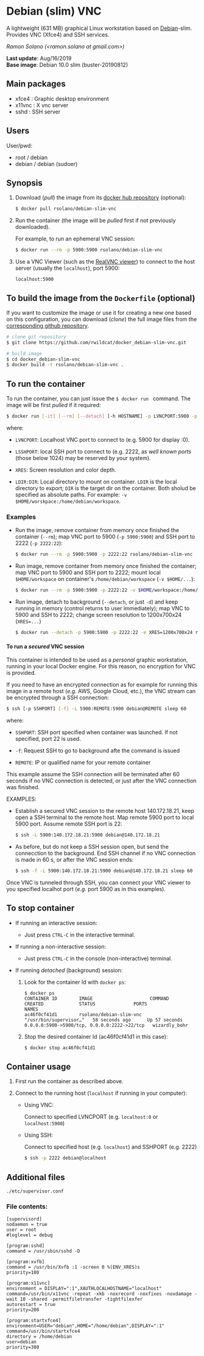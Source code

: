 # Debian (slim) VNC

A lightweight (631 MB) graphical Linux workstation based on [Debian](https://hub.docker.com/_/debian)-slim. Provides VNC (Xfce4) and SSH services.

*Ramon Solano (<ramon.solano at gmail.com>)*

**Last update**: Aug/16/2019     
**Base image**: Debian 10.0 slim (buster-20190812)


## Main packages

* xfce4   : Graphic desktop environment
* x11vnc  : X vnc server
* sshd    : SSH server

## Users

User/pwd:

* root / debian
* debian / debian (sudoer)

## Synopsis

1. Download (*pull*) the image from its [docker hub repository](https://cloud.docker.com/u/rsolano/repository/docker/rsolano/debian-slim-vnc) (optional):

   ```sh
   $ docker pull rsolano/debian-slim-vnc
   ```

2. Run the container (the image will be *pulled* first if not previously downloaded).

	For example, to run an ephemeral VNC session:

	```sh
   $ docker run --rm -p 5900:5900 rsolano/debian-slim-vnc
   ```

3. Use a VNC Viewer (such as the [RealVNC viewer](https://www.realvnc.com/en/connect/download/viewer/)) to connect to the host server (usually the `localhost`), port 5900:

	```
	localhost:5900
	```


## To build the image from the `Dockerfile` (optional)

If you want to customize the image or use it for creating a new one based on this configuration, you can download (*clone*) the full image files from the [corresponding github repository](https://github.com/rwildcat/docker_debian-slim-vnc). 

```sh
# clone git repository
$ git clone https://github.com/rwildcat/docker_debian-slim-vnc.git

# build image
$ cd docker_debian-slim-vnc
$ docker build -t rsolano/debian-slim-vnc .
```

## To run the container

To run the container, you can just issue the `$ docker run `   command. The image will be first *pulled* if it required:

```sh
$ docker run [-it] [--rm] [--detach] [-h HOSTNAME] -p LVNCPORT:5900 -p LSSHPORT:22 [-e XRES=1280x800x24] [-v LDIR:DIR] rsolano/debian-slim-vnc
```

where:

* `LVNCPORT`: Localhost VNC port to connect to (e.g. 5900 for display :0).

* `LSSHPORT`: local SSH port to connect to (e.g. 2222, as *well known ports* (those below 1024) may be reserved by your system).

* `XRES`: Screen resolution and color depth.

* `LDIR:DIR`: Local directory to mount on container. `LDIR` is the local directory to export; `DIR` is the target dir on the container.  Both sholud be specified as absolute paths. For example: `-v $HOME/worskpace:/home/debian/workspace`.

### Examples

* Run the image, remove container from memory once finished the container (`--rm`); map VNC port to 5900 (`-p 5900:5900`) and SSH port to 2222 (`-p 2222:22`):

	```sh
	$ docker run --rm -p 5900:5900 -p 2222:22 rsolano/debian-slim-vnc
	```

* Run image, remove container from memory once finished the container; map VNC port to 5900 and SSH port to 2222; mount local `$HOME/workspace` on container's `/home/debian/workspace` (`-v $HOME/...`):

	```sh
	$ docker run --rm -p 5900:5900 -p 2222:22 -v $HOME/workspace:/home/debian/workspace rsolano/debian-slim-vnc
	```

* Run image, detach to background (`--detach`, or just `-d`) and keep running in memory (control returns to user immediately); map VNC to 5900 and SSH to 2222; change screen resolution to 1200x700x24 (`XRES=...`)

	```sh
	$ docker run --detach -p 5900:5900 -p 2222:22 -e XRES=1200x700x24 rsolano/debian-slim-vnc
	```

#### To run a ***secured*** VNC session

This container is intended to be used as a *personal* graphic workstation, running in your local Docker engine. For this reason, no encryption for VNC is provided. 

If you need to have an encrypted connection as for example for running this image in a remote host (*e.g.* AWS, Google Cloud, etc.), the VNC stream can be encrypted through a SSH connection:

```sh
$ ssh [-p SSHPORT] [-f] -L 5900:REMOTE:5900 debian@REMOTE sleep 60
```
where:

* `SSHPORT`: SSH port specified when container was launched. If not specified, port 22 is used.

* `-f`: Request SSH to go to background afte the command is issued

* `REMOTE`: IP or qualified name for your remote container

This example assume the SSH connection will be terminated after 60 seconds if no VNC connection is detected, or just after the VNC connection was finished.

EXAMPLES:

* Establish a secured VNC session to the remote host 140.172.18.21, keep open a SSH terminal to the remote host. Map remote 5900 port to local 5900 port. Assume remote SSH port is 22:

	```sh
	$ ssh -L 5900:140.172.18.21:5900 debian@140.172.18.21
	```

* As before, but do not keep a SSH session open, but send the connecction to the background. End SSH channel if no VNC connection is made in 60 s, or after the VNC session ends:

	```sh
	$ ssh -f -L 5900:140.172.18.21:5900 debian@140.172.18.21 sleep 60
	```

Once VNC is tunneled through SSH, you can connect your VNC viewer to you specified localhot port (*e.g.* port 5900 as in this examples).


## To stop container

* If running an interactive session:

  * Just press `CTRL-C` in the interactive terminal.

* If running a non-interactive session:

  * Just press `CTRL-C` in the console (non-interactive) terminal.


* If running *detached* (background) session:

	1. Look for the container Id with `docker ps`:   
	
		```
		$ docker ps
		CONTAINER ID        IMAGE                     COMMAND                  CREATED             STATUS              PORTS                                          NAMES
		ac46f0cf41d1        rsolano/debian-slim-vnc   "/usr/bin/supervisor…"   58 seconds ago      Up 57 seconds       0.0.0.0:5900->5900/tcp, 0.0.0.0:2222->22/tcp   wizardly_bohr
		```

	2. Stop the desired container Id (ac46f0cf41d1 in this case):

		```sh
		$ docker stop ac46f0cf41d1
		```
		
 ## Container usage
 
1. First run the container as described above.

2. Connect to the running host (`localhost` if running in your computer):

	* Using VNC: 

		Connect to specified LVNCPORT (e.g. `localhost:0` or `localhost:5900`)
		 
	* Using SSH: 

		Connect to specified host (e.g. `localhost`) and SSHPORT (e.g. 2222) 
		
		```sh
		$ ssh -p 2222 debian@localhost
		```

## Additional files

    ./etc/supervisor.conf

### File contents:    

	[supervisord]
	nodaemon = true
	user = root
	#loglevel = debug
	
	[program:sshd]
	command = /usr/sbin/sshd -D
	
	[program:xvfb]
	command = /usr/bin/Xvfb :1 -screen 0 %(ENV_XRES)s
	priority=100
	
	[program:x11vnc]
	environment = DISPLAY=":1",XAUTHLOCALHOSTNAME="localhost"
	command=/usr/bin/x11vnc -repeat -xkb -noxrecord -noxfixes -noxdamage -wait 10 -shared -permitfiletransfer -tightfilexfer
	autorestart = true
	priority=200
	
	[program:startxfce4]
	environment=USER="debian",HOME="/home/debian",DISPLAY=":1"
	command=/usr/bin/startxfce4
	directory = /home/debian
	user=debian
	priority=300
